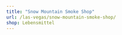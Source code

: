 ```yaml
---
title: "Snow Mountain Smoke Shop"
url: /las-vegas/snow-mountain-smoke-shop/
shop: Lebensmittel
---
```

